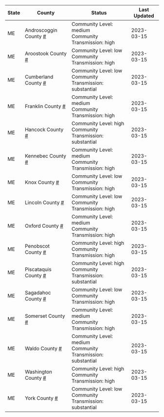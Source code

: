 State | County | Status | Last Updated
--- | --- | --- | --- 
ME | Androscoggin County <a href="#androscoggin_county">#</a> | <a name="androscoggin_county"></a>Community Level: medium<br/>Community Transmission: high | 2023-03-15
ME | Aroostook County <a href="#aroostook_county">#</a> | <a name="aroostook_county"></a>Community Level: low<br/>Community Transmission: high | 2023-03-15
ME | Cumberland County <a href="#cumberland_county">#</a> | <a name="cumberland_county"></a>Community Level: low<br/>Community Transmission: substantial | 2023-03-15
ME | Franklin County <a href="#franklin_county">#</a> | <a name="franklin_county"></a>Community Level: medium<br/>Community Transmission: high | 2023-03-15
ME | Hancock County <a href="#hancock_county">#</a> | <a name="hancock_county"></a>Community Level: high<br/>Community Transmission: substantial | 2023-03-15
ME | Kennebec County <a href="#kennebec_county">#</a> | <a name="kennebec_county"></a>Community Level: medium<br/>Community Transmission: high | 2023-03-15
ME | Knox County <a href="#knox_county">#</a> | <a name="knox_county"></a>Community Level: low<br/>Community Transmission: high | 2023-03-15
ME | Lincoln County <a href="#lincoln_county">#</a> | <a name="lincoln_county"></a>Community Level: low<br/>Community Transmission: high | 2023-03-15
ME | Oxford County <a href="#oxford_county">#</a> | <a name="oxford_county"></a>Community Level: medium<br/>Community Transmission: high | 2023-03-15
ME | Penobscot County <a href="#penobscot_county">#</a> | <a name="penobscot_county"></a>Community Level: high<br/>Community Transmission: high | 2023-03-15
ME | Piscataquis County <a href="#piscataquis_county">#</a> | <a name="piscataquis_county"></a>Community Level: high<br/>Community Transmission: substantial | 2023-03-15
ME | Sagadahoc County <a href="#sagadahoc_county">#</a> | <a name="sagadahoc_county"></a>Community Level: low<br/>Community Transmission: high | 2023-03-15
ME | Somerset County <a href="#somerset_county">#</a> | <a name="somerset_county"></a>Community Level: medium<br/>Community Transmission: high | 2023-03-15
ME | Waldo County <a href="#waldo_county">#</a> | <a name="waldo_county"></a>Community Level: medium<br/>Community Transmission: substantial | 2023-03-15
ME | Washington County <a href="#washington_county">#</a> | <a name="washington_county"></a>Community Level: high<br/>Community Transmission: high | 2023-03-15
ME | York County <a href="#york_county">#</a> | <a name="york_county"></a>Community Level: low<br/>Community Transmission: substantial | 2023-03-15
